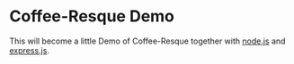 Coffee-Resque Demo
===

This will become a little Demo of Coffee-Resque together with [node.js](http://nodejs.org "node.js") and [express.js](http://expressjs.com "Express - node web framework").